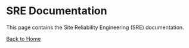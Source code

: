 # SRE Documentation

This page contains the Site Reliability Engineering (SRE) documentation.

[Back to Home](../index.html) 
